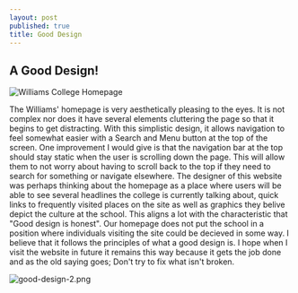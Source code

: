 ```yaml
---
layout: post
published: true
title: Good Design
---
```

## A Good Design!

![Williams College Homepage]({{site.baseurl}}/img/good-design.png)

The Williams' homepage is very aesthetically pleasing to the eyes. It is not complex nor does it have several elements cluttering the page so that it begins to get distracting. With this simplistic design, it allows navigation to feel somewhat easier with a Search and Menu button at the top of the screen. One improvement I would give is that the navigation bar at the top should stay static when the user is scrolling down the page. This will allow them to not worry about having to scroll back to the top if they need to search for something or navigate elsewhere. The designer of this website was perhaps thinking about the homepage as a place where users will be able to see several headlines the college is currently talking about, quick links to frequently visited places on the site as well as graphics they belive depict the culture at the school. This aligns a lot with the characteristic that "Good design is honest". Our homepage does not put the school in a position where individuals visiting the site could be decieved in some way. I believe that it follows the principles of what a good design is. I hope when I visit the website in future it remains this way because it gets the job done and as the old saying goes; Don't try to fix what isn't broken.

![good-design-2.png]({{site.baseurl}}/img/good-design-2.png)

